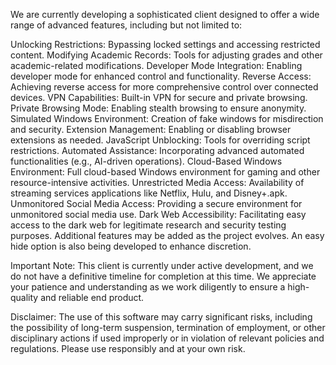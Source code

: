 We are currently developing a sophisticated client designed to offer a wide range of advanced features, including but not limited to:

Unlocking Restrictions: Bypassing locked settings and accessing restricted content.
Modifying Academic Records: Tools for adjusting grades and other academic-related modifications.
Developer Mode Integration: Enabling developer mode for enhanced control and functionality.
Reverse Access: Achieving reverse access for more comprehensive control over connected devices.
VPN Capabilities: Built-in VPN for secure and private browsing.
Private Browsing Mode: Enabling stealth browsing to ensure anonymity.
Simulated Windows Environment: Creation of fake windows for misdirection and security.
Extension Management: Enabling or disabling browser extensions as needed.
JavaScript Unblocking: Tools for overriding script restrictions.
Automated Assistance: Incorporating advanced automated functionalities (e.g., AI-driven operations).
Cloud-Based Windows Environment: Full cloud-based Windows environment for gaming and other resource-intensive activities.
Unrestricted Media Access: Availability of streaming services applications like Netflix, Hulu, and Disney+.apk.
Unmonitored Social Media Access: Providing a secure environment for unmonitored social media use.
Dark Web Accessibility: Facilitating easy access to the dark web for legitimate research and security testing purposes.
Additional features may be added as the project evolves. An easy hide option is also being developed to enhance discretion.

Important Note:
This client is currently under active development, and we do not have a definitive timeline for completion at this time. We appreciate your patience and understanding as we work diligently to ensure a high-quality and reliable end product.

Disclaimer:
The use of this software may carry significant risks, including the possibility of long-term suspension, termination of employment, or other disciplinary actions if used improperly or in violation of relevant policies and regulations. Please use responsibly and at your own risk.



